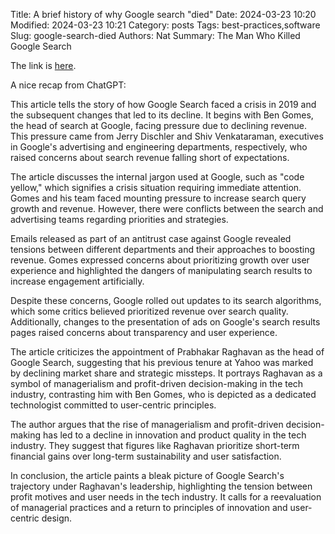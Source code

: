 Title: A brief history of why Google search "died"
Date: 2024-03-23 10:20
Modified: 2024-03-23 10:21
Category: posts
Tags: best-practices,software
Slug: google-search-died
Authors: Nat
Summary: The Man Who Killed Google Search

The link is [here](https://www.wheresyoured.at/the-men-who-killed-google).

A nice recap from ChatGPT: 

This article tells the story of how Google Search faced a crisis in 2019 and the subsequent changes that led to its decline. It begins with Ben Gomes, the head of search at Google, facing pressure due to declining revenue. This pressure came from Jerry Dischler and Shiv Venkataraman, executives in Google's advertising and engineering departments, respectively, who raised concerns about search revenue falling short of expectations.

The article discusses the internal jargon used at Google, such as "code yellow," which signifies a crisis situation requiring immediate attention. Gomes and his team faced mounting pressure to increase search query growth and revenue. However, there were conflicts between the search and advertising teams regarding priorities and strategies.

Emails released as part of an antitrust case against Google revealed tensions between different departments and their approaches to boosting revenue. Gomes expressed concerns about prioritizing growth over user experience and highlighted the dangers of manipulating search results to increase engagement artificially.

Despite these concerns, Google rolled out updates to its search algorithms, which some critics believed prioritized revenue over search quality. Additionally, changes to the presentation of ads on Google's search results pages raised concerns about transparency and user experience.

The article criticizes the appointment of Prabhakar Raghavan as the head of Google Search, suggesting that his previous tenure at Yahoo was marked by declining market share and strategic missteps. It portrays Raghavan as a symbol of managerialism and profit-driven decision-making in the tech industry, contrasting him with Ben Gomes, who is depicted as a dedicated technologist committed to user-centric principles.

The author argues that the rise of managerialism and profit-driven decision-making has led to a decline in innovation and product quality in the tech industry. They suggest that figures like Raghavan prioritize short-term financial gains over long-term sustainability and user satisfaction.

In conclusion, the article paints a bleak picture of Google Search's trajectory under Raghavan's leadership, highlighting the tension between profit motives and user needs in the tech industry. It calls for a reevaluation of managerial practices and a return to principles of innovation and user-centric design.

